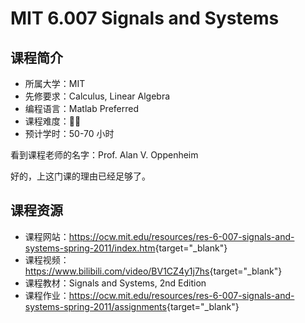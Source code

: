 # MIT 6.007 Signals and Systems

## 课程简介

- 所属大学：MIT
- 先修要求：Calculus, Linear Algebra
- 编程语言：Matlab Preferred
- 课程难度：🌟🌟
- 预计学时：50-70 小时

看到课程老师的名字：Prof. Alan V. Oppenheim

好的，上这门课的理由已经足够了。

## 课程资源

- 课程网站：<https://ocw.mit.edu/resources/res-6-007-signals-and-systems-spring-2011/index.htm>{target="_blank"}
- 课程视频：<https://www.bilibili.com/video/BV1CZ4y1j7hs>{target="_blank"}
- 课程教材：Signals and Systems, 2nd Edition
- 课程作业：<https://ocw.mit.edu/resources/res-6-007-signals-and-systems-spring-2011/assignments>{target="_blank"}